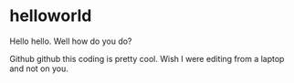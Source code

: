 # helloworld
Hello hello. Well how do you do? 

Github github this coding is pretty cool.
Wish I were editing from a laptop and not on you.


